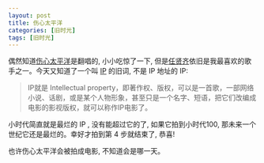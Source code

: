 ```yaml
---
layout: post
title: 伤心太平洋
categories: [旧时光]
tags: [旧时光]
---
```


偶然知道[伤心太平洋](http://baike.baidu.com/link?url=3zqc66sSLno2rgOrMClWvshpTEz4BX2sYt6UUTTTlaZIAErIpnYxZTK-Argg-Ai83A5vcTxAUFzIxzAQsWRpj8C2kyCTOsoWjEIj9YZ11dS)是翻唱的, 小小吃惊了一下, 但是[任贤齐](http://baike.baidu.com/view/3643.htm)依旧是我最喜欢的歌手之一。今天又知道了一个叫 [IP](http://baike.baidu.com/link?url=FjFsviv3AlVN978sErVsAhChpJ3Nyg4pG4R8oWPtgciohDlFMhgShjctEJRz1QEOv3V9mWUaxvSiQ1rG4GQQ0dvrUbWMKE-RBDiB-yKm_Wq) 的旧词, 不是 IP 地址的 IP:

> IP就是 Intellectual property，即著作权、版权，可以是一首歌，一部网络小说、话剧，或是某个人物形象，甚至只是一个名字、短语，把它们改编成电影的影视版权，就可以称作IP电影了。

小时代简直就是最烂的 IP , 没有能超过它的了, 如果它拍到小时代100, 那未来一个世纪它还是最烂的。幸好才拍到第 4 步就结束了, 恭喜!

也许伤心太平洋会被拍成电影, 不知道会是哪一天。